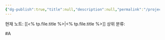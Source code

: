 ```yaml
---
{"dg-publish":true,"title":null,"description":null,"permalink":"/projects/library/manage/note-template/","dgPassFrontmatter":true,"noteIcon":"0","created":"2024-03-03T00:52:58.412+09:00","updated":"2024-11-21T15:10:20.265+09:00"}
---
```


현재 노트: [[<% tp.file.title %>\|<% tp.file.title %>]]
상위 분류:

#A